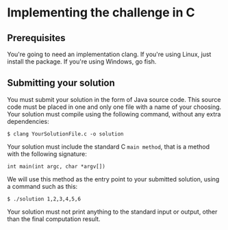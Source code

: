 # Implementing the challenge in C

## Prerequisites

You're going to need an implementation clang. If you're using Linux, just install the 
package. If you're using Windows, go fish.

## Submitting your solution

You must submit your solution in the form of Java source code. This source code must be placed in one and only one file
with a name of your choosing. Your solution must compile using the following command, without any extra dependencies:

    $ clang YourSolutionFile.c -o solution

Your solution must include the standard C `main method`, that is a method with the following signature:

    int main(int argc, char *argv[])

We will use this method as the entry point to your submitted solution, using a command such as this:

    $ ./solution 1,2,3,4,5,6
    
Your solution must not print anything to the standard input or output, other than the final computation result.

